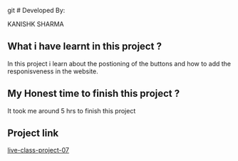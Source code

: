 git # Developed By:

KANISHK SHARMA

## What i have learnt in this project ?

In this project i learn about the postioning of the buttons and how to add the responisveness in the website.

## My Honest time to finish this project ?

It took me around 5 hrs to finish this project

## Project link

[live-class-project-07](https://wonderful-jelly-aefaa6.netlify.app/)
